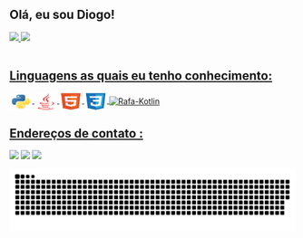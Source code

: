 <h2> Olá, eu sou Diogo! </h2>

 <div>
  <a href="https://github.com/aviladiogo">
  <img height="180em" src="https://github-readme-stats.vercel.app/api?username=aviladiogo&show_icons=true&theme=dark&include_all_commits=true&count_private=true"/>
  <img height="180em" src="https://github-readme-stats.vercel.app/api/top-langs/?username=aviladiogo&layout=compact&langs_count=7&theme=dark"/>
</div>
<div style="display: inline_block"><br>
 
  <h2> Linguagens as quais eu tenho conhecimento: </h2> 
  <img align="center" alt="Rafa-Python" height="30" width="40" src="https://raw.githubusercontent.com/devicons/devicon/master/icons/python/python-original.svg">
  <img align="center" alt="Rafa-Js" height="30" width="40" src="https://raw.githubusercontent.com/devicons/devicon/master/icons/java/java-plain.svg">
  <img align="center" alt="Rafa-HTML" height="30" width="40" src="https://raw.githubusercontent.com/devicons/devicon/master/icons/html5/html5-original.svg">
  <img align="center" alt="Rafa-CSS" height="30" width="40" src="https://raw.githubusercontent.com/devicons/devicon/master/icons/css3/css3-original.svg">
  <img align="center" alt="Rafa-Kotlin" height="30" width="40" src="https://img.shields.io/badge/Kotlin-0095D5?&style=for-the-badge&logo=kotlin&logoColor=white">
 
  
  
</div>
  
  
<div> 
 <h2> Endereços de contato :</h2> 
 
 <a href = "mailto:aviladiogo30@gmail.com"><img src="https://img.shields.io/badge/-Gmail-%23333?style=for-the-badge&logo=gmail&logoColor=white" target="_blank"></a>
 <a href="https://www.linkedin.com/in/aviladiogo" target="_blank"><img src="https://img.shields.io/badge/-LinkedIn-%230077B5?style=for-the-badge&logo=linkedin&logoColor=white" target="_blank"></a> 
 <a href="https://discord.gg/JEqKs9yBCc" target="_blank"><img src="https://img.shields.io/badge/Discord-7289DA?style=for-the-badge&logo=discord&logoColor=white" target="_blank">  </a>
 
  ![Snake animation](https://github.com/aviladiogo/aviladiogo/blob/output/github-contribution-grid-snake.svg)
 
</div>

